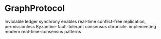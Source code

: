 # GraphProtocol
Inviolable ledger synchrony enables real-time conflict-free replication, permissionless Byzantine-fault-tolerant consensus chronicle. implementing modern real-time-consensus patterns

